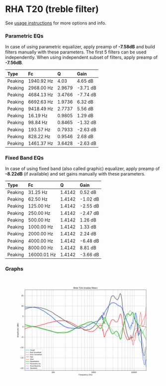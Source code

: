 # RHA T20 (treble filter)
See [usage instructions](https://github.com/jaakkopasanen/AutoEq#usage) for more options and info.

### Parametric EQs
In case of using parametric equalizer, apply preamp of **-7.58dB** and build filters manually
with these parameters. The first 5 filters can be used independently.
When using independent subset of filters, apply preamp of **-7.56dB**.

| Type    | Fc         |      Q | Gain     |
|:--------|:-----------|:-------|:---------|
| Peaking | 1940.92 Hz | 4.03   | 4.65 dB  |
| Peaking | 2968.00 Hz | 2.9679 | -3.71 dB |
| Peaking | 4684.13 Hz | 3.4766 | -7.74 dB |
| Peaking | 6692.63 Hz | 1.9736 | 6.32 dB  |
| Peaking | 9418.49 Hz | 2.7737 | 5.56 dB  |
| Peaking | 16.19 Hz   | 0.9805 | 1.29 dB  |
| Peaking | 98.84 Hz   | 0.8465 | -1.32 dB |
| Peaking | 193.57 Hz  | 0.7933 | -2.63 dB |
| Peaking | 828.22 Hz  | 0.9546 | 2.68 dB  |
| Peaking | 1461.37 Hz | 3.6428 | -2.63 dB |

### Fixed Band EQs
In case of using fixed band (also called graphic) equalizer, apply preamp of **-8.22dB**
(if available) and set gains manually with these parameters.

| Type    | Fc          |      Q | Gain     |
|:--------|:------------|:-------|:---------|
| Peaking | 31.25 Hz    | 1.4142 | 0.52 dB  |
| Peaking | 62.50 Hz    | 1.4142 | -1.02 dB |
| Peaking | 125.00 Hz   | 1.4142 | -2.55 dB |
| Peaking | 250.00 Hz   | 1.4142 | -2.47 dB |
| Peaking | 500.00 Hz   | 1.4142 | 1.26 dB  |
| Peaking | 1000.00 Hz  | 1.4142 | 1.33 dB  |
| Peaking | 2000.00 Hz  | 1.4142 | 2.24 dB  |
| Peaking | 4000.00 Hz  | 1.4142 | -6.48 dB |
| Peaking | 8000.00 Hz  | 1.4142 | 8.81 dB  |
| Peaking | 16000.01 Hz | 1.4142 | -3.66 dB |

### Graphs
![](./RHA%20T20%20(treble%20filter).png)